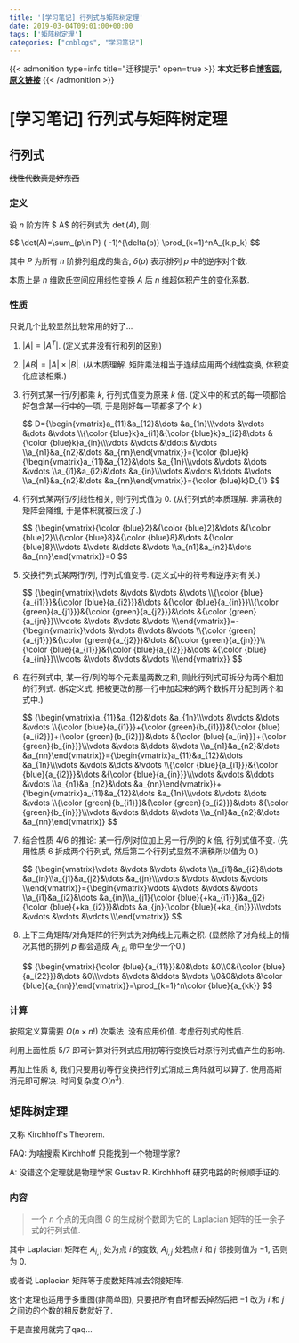 ```yaml
---
title: '[学习笔记] 行列式与矩阵树定理'
date: 2019-03-04T09:01:00+00:00
tags: ['矩阵树定理']
categories: ["cnblogs", "学习笔记"]
---
```

{{< admonition type=info title="迁移提示" open=true >}}
**本文迁移自[博客园](https://rvalue.cnblogs.com), [原文链接](http://www.cnblogs.com/rvalue/archive/2019/03/04/10471739.html)**
{{< /admonition >}}

# [学习笔记] 行列式与矩阵树定理

## 行列式

~~线性代数真是好东西~~

### 定义

设 $n$ 阶方阵 $ A$ 的行列式为 $\det(A)$, 则:

<div>
$$
\det(A)=\sum_{p\in P} ( -1)^{\delta(p)} \prod_{k=1}^nA_{k,p_k}
$$
</div>

其中 $P$ 为所有 $n$ 阶排列组成的集合, $\delta(p)$ 表示排列 $p$ 中的逆序对个数.

本质上是 $n$ 维欧氏空间应用线性变换 $A$ 后 $n$ 维超体积产生的变化系数.

### 性质

只说几个比较显然比较常用的好了...

1. $|A|=|A^T|$. (定义式并没有行和列的区别)

2. $|AB|=|A|\times|B|$. (从本质理解. 矩阵乘法相当于连续应用两个线性变换, 体积变化应该相乘.)

3. 行列式某一行/列都乘 $k$, 行列式值变为原来 $k$ 倍. (定义中的和式的每一项都恰好包含某一行中的一项, 于是刚好每一项都多了个 $k$.)
   <div>
   $$
   D={\begin{vmatrix}a_{11}&a_{12}&\dots &a_{1n}\\\vdots &\vdots &\dots &\vdots \\{\color {blue}k}a_{i1}&{\color {blue}k}a_{i2}&\dots &{\color {blue}k}a_{in}\\\vdots &\vdots &\ddots &\vdots \\a_{n1}&a_{n2}&\dots &a_{nn}\end{vmatrix}}={\color {blue}k}{\begin{vmatrix}a_{11}&a_{12}&\dots &a_{1n}\\\vdots &\vdots &\dots &\vdots \\a_{i1}&a_{i2}&\dots &a_{in}\\\vdots &\vdots &\ddots &\vdots \\a_{n1}&a_{n2}&\dots &a_{nn}\end{vmatrix}}={\color {blue}k}D_{1}
   $$
   </div>

4. 行列式某两行/列线性相关, 则行列式值为 $0$. (从行列式的本质理解. 非满秩的矩阵会降维, 于是体积就被压没了.)
   <div>
   $$
   {\begin{vmatrix}{\color {blue}2}&{\color {blue}2}&\dots &{\color {blue}2}\\{\color {blue}8}&{\color {blue}8}&\dots &{\color {blue}8}\\\vdots &\vdots &\ddots &\vdots \\a_{n1}&a_{n2}&\dots &a_{nn}\end{vmatrix}}=0
   $$
   </div>

5. 交换行列式某两行/列, 行列式值变号. (定义式中的符号和逆序对有关.)
   <div>
   $$
   {\begin{vmatrix}\vdots &\vdots &\vdots &\vdots \\{\color {blue}{a_{i1}}}&{\color {blue}{a_{i2}}}&\dots &{\color {blue}{a_{in}}}\\{\color {green}{a_{j1}}}&{\color {green}{a_{j2}}}&\dots &{\color {green}{a_{jn}}}\\\vdots &\vdots &\vdots &\vdots \\\end{vmatrix}}=-{\begin{vmatrix}\vdots &\vdots &\vdots &\vdots \\{\color {green}{a_{j1}}}&{\color {green}{a_{j2}}}&\dots &{\color {green}{a_{jn}}}\\{\color {blue}{a_{i1}}}&{\color {blue}{a_{i2}}}&\dots &{\color {blue}{a_{in}}}\\\vdots &\vdots &\vdots &\vdots \\\end{vmatrix}}
   $$
   </div>

6. 在行列式中, 某一行/列的每个元素是两数之和, 则此行列式可拆分为两个相加的行列式. (拆定义式, 把被更改的那一行中加起来的两个数拆开分配到两个和式中.)
   <div>
   $$
   {\begin{vmatrix}a_{11}&a_{12}&\dots &a_{1n}\\\vdots &\vdots &\dots &\vdots \\{\color {blue}{a_{i1}}}+{\color {green}{b_{i1}}}&{\color {blue}{a_{i2}}}+{\color {green}{b_{i2}}}&\dots &{\color {blue}{a_{in}}}+{\color {green}{b_{in}}}\\\vdots &\vdots &\ddots &\vdots \\a_{n1}&a_{n2}&\dots &a_{nn}\end{vmatrix}}={\begin{vmatrix}a_{11}&a_{12}&\dots &a_{1n}\\\vdots &\vdots &\dots &\vdots \\{\color {blue}{a_{i1}}}&{\color {blue}{a_{i2}}}&\dots &{\color {blue}{a_{in}}}\\\vdots &\vdots &\ddots &\vdots \\a_{n1}&a_{n2}&\dots &a_{nn}\end{vmatrix}}+{\begin{vmatrix}a_{11}&a_{12}&\dots &a_{1n}\\\vdots &\vdots &\dots &\vdots \\{\color {green}{b_{i1}}}&{\color {green}{b_{i2}}}&\dots &{\color {green}{b_{in}}}\\\vdots &\vdots &\ddots &\vdots \\a_{n1}&a_{n2}&\dots &a_{nn}\end{vmatrix}}
   $$
   </div>

7. 结合性质 4/6 的推论: 某一行/列对位加上另一行/列的 $k$ 倍, 行列式值不变. (先用性质 6 拆成两个行列式, 然后第二个行列式显然不满秩所以值为 0.)
   <div>
   $$
   {\begin{vmatrix}\vdots &\vdots &\vdots &\vdots \\a_{i1}&a_{i2}&\dots &a_{in}\\a_{j1}&a_{j2}&\dots &a_{jn}\\\vdots &\vdots &\vdots &\vdots \\\end{vmatrix}}={\begin{vmatrix}\vdots &\vdots &\vdots &\vdots \\a_{i1}&a_{i2}&\dots &a_{in}\\a_{j1}{\color {blue}{+ka_{i1}}}&a_{j2}{\color {blue}{+ka_{i2}}}&\dots &a_{jn}{\color {blue}{+ka_{in}}}\\\vdots &\vdots &\vdots &\vdots \\\end{vmatrix}}
   $$
   </div>

8. 上下三角矩阵/对角矩阵的行列式为对角线上元素之积. (显然除了对角线上的情况其他的排列 $p$ 都会造成 $A_{i,p_i}$ 命中至少一个0.)
   <div>
   $$
   {\begin{vmatrix}{\color {blue}{a_{11}}}&0&\dots &0\\0&{\color {blue}{a_{22}}}&\dots &0\\\vdots &\vdots &\ddots &\vdots \\0&0&\dots &\color {blue}{a_{nn}}\end{vmatrix}}=\prod_{k=1}^n\color {blue}{a_{kk}}
   $$
   </div>



### 计算

按照定义算需要 $O(n\times n!)$ 次乘法. 没有应用价值. 考虑行列式的性质.

利用上面性质 5/7 即可计算对行列式应用初等行变换后对原行列式值产生的影响.

再加上性质 8, 我们只要用初等行变换把行列式消成三角阵就可以算了. 使用高斯消元即可解决. 时间复杂度 $O(n^3)$.

## 矩阵树定理

又称 Kirchhoff's Theorem.

FAQ: 为啥搜索 Kirchhoff 只能找到一个物理学家?

A: 没错这个定理就是物理学家 Gustav R. Kirchhhoff 研究电路的时候顺手证的.

### 内容

> 一个 $n$ 个点的无向图 $G$ 的生成树个数即为它的 Laplacian 矩阵的任一余子式的行列式值.

其中 Laplacian 矩阵在 $A_{i,i}$ 处为点 $i$ 的度数, $A_{i,j}$ 处若点 $i$ 和 $j$ 邻接则值为 $-1$, 否则为 $0$.

或者说 Laplacian 矩阵等于度数矩阵减去邻接矩阵.

这个定理也适用于多重图(非简单图), 只要把所有自环都丢掉然后把 $-1$ 改为 $i$ 和 $j$ 之间边的个数的相反数就好了.

于是直接用就完了qaq...
